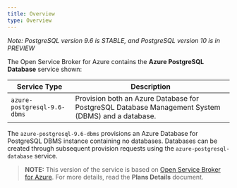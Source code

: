 ```yaml
---
title: Overview
type: Overview
---
```


*Note: PostgreSQL version 9.6 is STABLE, and PostgreSQL version 10 is in PREVIEW*

The Open Service Broker for Azure contains the **Azure PostgreSQL Database** service shown:

| Service Type                  | Description                                                  |
| ----------------------------- | ------------------------------------------------------------ |
| `azure-postgresql-9.6-dbms`          | Provision both an Azure Database for PostgreSQL Database Management System (DBMS) and a database. |

The `azure-postgresql-9.6-dbms` provisions an Azure Database for PostgreSQL DBMS instance containing no databases. Databases can be created through subsequent provision requests using the `azure-postgresql-database` service.

>**NOTE:** This version of the service is based on [Open Service Broker for Azure](https://github.com/Azure/open-service-broker-azure).
For more details, read the **Plans Details** document.
